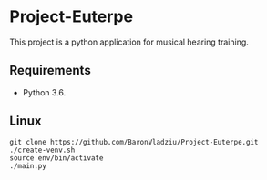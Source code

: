 # Project-Euterpe

This project is a python application for musical hearing training.

## Requirements

- Python 3.6.

## Linux

```shell
git clone https://github.com/BaronVladziu/Project-Euterpe.git
./create-venv.sh
source env/bin/activate
./main.py
```

